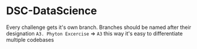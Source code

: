 # DSC-DataScience
Every challenge gets it's own branch. 
Branches should be named after their designation `A3. Phyton Excercise` => `A3`
this way it's easy to differentiate multiple codebases

